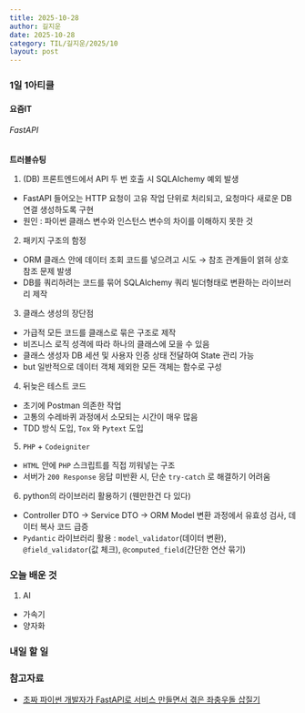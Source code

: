 ```yaml
---
title: 2025-10-28
author: 길지운
date: 2025-10-28
category: TIL/길지운/2025/10
layout: post
---
```


### 1일 1아티클
#### 요즘IT
###### FastAPI
**트러블슈팅**
1. (DB) 프론트엔드에서 API 두 번 호출 시 SQLAIchemy 예외 발생
  - FastAPI 들어오는 HTTP 요청이 고유 작업 단위로 처리되고, 요청마다 새로운 DB 연결 생성하도록 구현
  - 원인 : 파이썬 클래스 변수와 인스턴스 변수의 차이를 이해하지 못한 것
2. 패키지 구조의 함정
  - ORM 클래스 안에 데이터 조회 코드를 넣으려고 시도 → 참조 관계들이 얽혀 상호 참조 문제 발생
  - DB를 쿼리하려는 코드를 묶어 SQLAIchemy 쿼리 빌더형태로 변환하는 라이브러리 제작
3. 클래스 생성의 장단점
  - 가급적 모든 코드를 클래스로 묶은 구조로 제작
  - 비즈니스 로직 성격에 따라 하나의 클래스에 모을 수 있음
  - 클래스 생성자 DB 세션 및 사용자 인증 상태 전달하여 State 관리 가능
  - but 일반적으로 데이터 객체 제외한 모든 객체는 함수로 구성
4. 뒤늦은 테스트 코드
  - 초기에 Postman 의존한 작업
  - 고통의 수레바퀴 과정에서 소모되는 시간이 매우 많음
  - TDD 방식 도입, `Tox` 와 `Pytext` 도입
5. `PHP` + `Codeigniter`
  - `HTML` 안에 `PHP` 스크립트를 직접 끼워넣는 구조
  - 서버가 `200 Response` 응답 미반환 시, 단순 `try-catch` 로 해결하기 어려움
6. python의 라이브러리 활용하기 (웬만한건 다 있다)
  - Controller DTO → Service DTO → ORM Model 변환 과정에서 유효성 검사, 데이터 복사 코드 급증
  - `Pydantic` 라이브러리 활용 : `model_validator`(데이터 변환), `@field_validator`(값 체크), `@computed_field`(간단한 연산 묶기)
  
### 오늘 배운 것
1. AI
  - 가속기
  - 양자화
  
### 내일 할 일
  
### 참고자료
- [초짜 파이썬 개발자가 FastAPI로 서비스 만들면서 겪은 좌충우돌 삽질기](https://yozm.wishket.com/magazine/detail/3414)